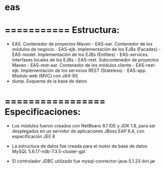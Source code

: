 # eas
===========
Estructura:
===========

- EAS. Contenedor de proyectos Maven
       - EAS-ear. Contenedor de los módulos de negocio
       - EAS-ejb. Implementación de los EJBs (Facades)
       - EAS-model. Implementación de los EJBs (Entities)
       - EAS-services. Interfases locales de los EJBs
       - EAS-rest. Subcontenedor de proyectos Maven
       - EAS-rest-ear. Contenedor de los módulos cliente
       - EAS-rest-ejb. Implementación de los servicios REST (Stateless)
       - EAS-app. Módulo web (MVC) con JAX-RS
- dump. Esquema de la base de datos

=================
Especificaciones:
=================

* Los módulos fueron creados con NetBeans 8.1 IDE y JDK 1.8, para ser desplegados en un servidor de aplicaciones JBoss EAP 6.4, con especificación JEE 6

* La estructura de datos fue creada para el motor de base de datos MySQL 5.6.17-ndb-7.3.5-cluster-gpl

* El controlador JDBC utilizado fue mysql-connector-java-5.1.23-bin.jar
